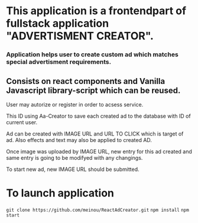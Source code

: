 # This application is a frontendpart of fullstack application "ADVERTISMENT CREATOR".

### Application helps user to create custom ad which matches special advertisment requirements.

## Consists on react components and Vanilla Javascript library-script which can be reused. 

User may autorize or register in order to acsess service.

This ID using Aa-Creator to save each created ad to the database with ID of current user.

Ad can be created with IMAGE URL and URL TO CLICK which is target of ad. Also effects and text may also be applied to created AD.

Once image was uploaded by IMAGE URL, new entry for this ad created and same entry is going to be modifyed with any changings.

To start new ad, new IMAGE URL should be submitted.



# To launch application
`git clone https://github.com/meinou/ReactAdCreator.git`
`npm install`
`npm start`
